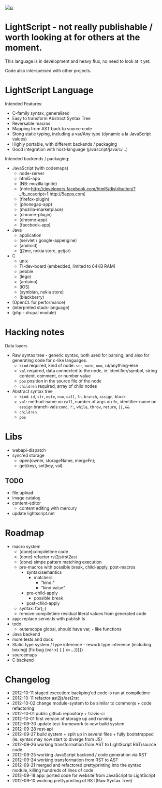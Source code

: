 [![ci](https://secure.travis-ci.org/rasmuserik/lightscript.png)](http://travis-ci.org/rasmuserik/lightscript)
# LightScript - not really publishable / worth looking at for others at the moment.

This language is in development and heavy flux, no need to look at it yet.

Code also interspersed with other projects.

# LightScript Language

Intended Features:
- C-family syntax, generalised
- Easy to transform Abstract Syntax Tree
- Reversable macros 
- Mapping from AST back to source code
- Stong static typing, including a var/Any type (dynamic a la JavaScript values)
- Highly portable, with different backends / packaging
- Good integration with host-language (javascript/java/c/...)

Intended backends / packaging:
- JavaScript (with codemaps)
    - node-server
    - html5-app
    - (NB: mozilla ignite)
    - (note:http://developers.facebook.com/html5/distribution/?_fb_noscript=1 http://5apps.com)
    - (firefox-plugin)
    - (phonegap-app)
    - (mozilla-marketplace)
    - (chrome-plugin)
    - (chrome-app)
    - (facebook-app)
- Java
    - application
    - (servlet / google-appengine)
    - (android)
    - (j2me, nokia store, getjar)
- C
    - unix
    - TI-dev-board (embedded, limited to 64KB RAM)
    - pebble
    - (lego)
    - (arduino)
    - (iOS)
    - (symbian, nokia store)
    - (blackberry)
- (OpenCL for performance)
- (interpreted stack-language)
- (php - drupal module)

# Hacking notes
Data layers
- Raw syntax tree - generic syntax, both used for parsing, and also for generating code for c-like languages.
    - `kind` required, kind of node: `str`, `note`, `num`, `id`/anything-else
    - `val` required, data connected to the node, ie. identifier/symbol, string content, comment, or number value
    - `pos` position in the source file of the node
    - `children` required, array of child nodes
- Abstract syntax tree 
    - `kind`: `id`, `str`, `note`, `num`, `call`, `fn`, `branch`, `assign`, `block`
    - `val`: method-name on `call`, number of args on `fn`, identifier-name on `assign`
        branch-vals:`cond`, `?:`, `while`, `throw`, `return`, `||`, `&&`
    - `children`
    - `pos`

# Libs
- webapi-dispatch
- sync'ed storage
    - open(owner, storageName, mergeFn);
    - get(key), set(key, val)
## TODO
- file upload
- image catalog
- content-editor
    - content editing with mercury
- update lightscript.net

# Roadmap

- macro system
    - (done)compiletime code
    - (done) refactor rst2js/rst2ast
    - (done) simpe pattern matching execution
    - pre-macros with possible break, child-apply, post-macros
        - syntax/semantics
            - matchers
                - "kind:"
                - "kind:value"
        - pre-child-apply
            - possible break
        - post-child-apply
    - syntax: for(;;)
    - remove compiletime residual literal values from generated code
- app: replace server.ls with publish.ls
- todo
    - outerscope global, should have var, - like functions
- Java backend
- more tests and docs
- Static type system / type inference - rework type inference (including boxing) (fix bug {var x{ { { x=...}}}})
- sourcemaps
- C backend

# Changelog

- 2012-10-11 staged execution: backping'ed code is run at compiletime
- 2012-10-11 refactor ast2js/ast2rst
- 2012-10-02 change module-system to be similar to commonjs + code refactoring
- 2012-10-01 public github repository + travis-ci
- 2012-10-01 first version of storage up and running
- 2012-09-30 update test-framework to new build system
- 2012-09-28 rest-api
- 2012-09-27 build system + split up in several files + fully bootstrapped (ie. syntax may now start to diverge from JS)
- 2012-09-26 working transformation from AST to LightScript RST/source code
- 2012-09-25 working JavaScript backend / code generation via RST
- 2012-09-24 working transformation from RST to AST
- 2012-09-21 merged and refactored prettyprinting into the syntax module, killing hundreds of lines of code
- 2012-09-18 app: ported code for website from JavaScript to LightScript
- 2012-09-10 working prettyprinting of RST(Raw Syntax Tree)





